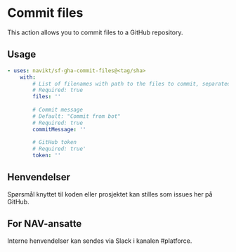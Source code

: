 # Commit files

This action allows you to commit files to a GitHub repository.

## Usage

<!-- Start usage -->
```yaml
- uses: navikt/sf-gha-commit-files@<tag/sha>
    with:
        # List of filenames with path to the files to commit, separated by a comma
        # Required: true
        files: ''
        
        # Commit message
        # Default: "Commit from bot"
        # Required: true
        commitMessage: ''
        
        # GitHub token
        # Required: true'
        token: ''
```
<!-- end usage -->

## Henvendelser

Spørsmål knyttet til koden eller prosjektet kan stilles som issues her på GitHub.

## For NAV-ansatte

Interne henvendelser kan sendes via Slack i kanalen #platforce.
